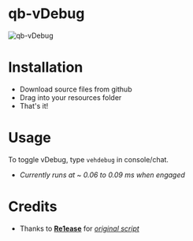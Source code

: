 # qb-vDebug
![qb-vDebug](https://cdn.discordapp.com/attachments/1008397590515171379/1008637706504515666/vDebug_Update.png)

# Installation
* Download source files from github
* Drag into your resources folder
* That's it!

# Usage
To toggle vDebug, type `vehdebug` in console/chat.
* *Currently runs at ~ 0.06 to 0.09 ms when engaged*

# Credits
* Thanks to [**Re1ease**](https://github.com/Re1ease) for [*original script*](https://github.com/Re1ease/r1-vehdebug)
